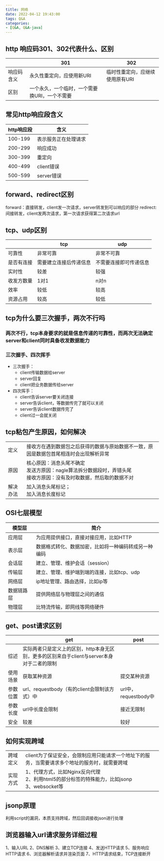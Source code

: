 ```yaml
---
title: 网络
date: 2022-04-12 19:43:00
tags: Q&A
categories:
- [Q&A, Q&A-java]
---
```


## http 响应码301、302代表什么、区别
||301|302|
|---|---|---|
|响应码含义|永久性重定向，应使用新URI|临时性重定向，应继续使用原有URI|
|区别|一个永久，一个临时，一个需要换URI，一个不需要|

## 常见http响应段含义
|http响应段|含义|
|---|---|
|100-199|表示服务正在处理请求|
|200-299|响应成功|
|300-399|重定向|
|400-499|client错误|
|500-599|server错误|

## forward、redirect区别
forward：直接转发，client发一次请求，server转发到可以响应的部分
redirect: 间接转发，client发两次请求，第一次请求获得第二次请求url

## tcp、udp区别
||tcp|udp|
|---|---|---|
|可靠性|非常可靠|非常不可靠|
|是否有连接|需要建立连接后传递信息|不需要连接即可传递信息|
|实时性|较差|较强|
|收发方数量|1对1|n对n|
|效率|较低|较高|
|资源占用|较高|较低|

## tcp为什么要三次握手，两次不行吗
### 两次不行，tcp本身要求的就是信息传递的可靠性，而两次无法确定server和client同时具备收发数据能力
### 三次握手、四次挥手
* 三次握手：
  * client传输数据给server
  * server回复
  * client把业务数据传给server
* 四次挥手：
  * client告诉server要关闭连接
  * server告诉client，等数据传完了就可以关闭
  * server告诉client数据传完了
  * client过一会就关闭

## tcp粘包产生原因，如何解决
|||
|---|---|
|定义|接收方在遇到数据包之后获得的数据与原始数据不一致，原因是数据包首尾相连时会出现解析异常|
|原因|核心原因：消息头尾不确定<br/>发送方原因：nagle算法拆分数据段时，弄错头尾<br/>接收方原因：没有及时取数据，然后取的数据不对|
|解决办法|加入消息头尾标记；<br/>加入消息长度标记|

## OSI七层模型
|模型层|简介|
|---|---|
|应用层|为应用提供接口，直接对接应用，比如HTTP|
|表示层|数据格式转化、数据加密，比如将一种编码转成另一种编码|
|会话层|建立、管理、维护会话（session）|
|传输层|建立、管理、维护端到端的连接，比如tcp、udp|
|网络层|ip地址管理、路由选择，比如ip等|
|数据链路层|提供网络层与物理层之间的通信|
|物理层|比特流传输，即网线等网络硬件|

## get、post请求区别
||get|post|
|---|---|---|
|综述|实际两者只是定义上的区别，http本身无区别，更多的区别来自于client与server本身对于二者的限制|
|使用场景|获取某种资源|提交某种资源|
|参数位置|url、requestbody（有的client会限制该方式）中|url中，requestbody中|
|参数长度|url中长度会限制|接近无限制|
|安全|较差|较好|

## 如何实现跨域
|||
|---|---|
|跨域定义|client为了保证安全，会限制应用只能请求一个地址下的服务，当需要请求多个地址的服务时，就需要跨域|
|实现方式|1、代理方式，比如Nginx反向代理<br/>2、利用html5的部分标签的特殊能力，比如jsonp<br/>3、websocket等|

## jsonp原理
利用script的漏洞，本质支持跨域，然后回调接收json进行处理

## 浏览器输入url请求服务详细过程
1、输入URL
2、DNS解析
3、建立TCP连接
4、发送HTTP请求
5、服务响应HTTP请求
6、浏览器解析请求并渲染页面
7、HTTP请求结束，TCP连接断开
